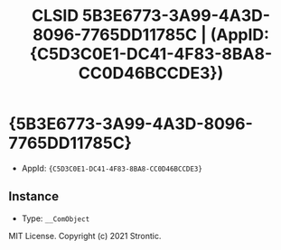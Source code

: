 ﻿---
title: "CLSID 5B3E6773-3A99-4A3D-8096-7765DD11785C | (AppID: {C5D3C0E1-DC41-4F83-8BA8-CC0D46BCCDE3})"
excerpt: What is COM-Object CLSID 5B3E6773-3A99-4A3D-8096-7765DD11785C?
---

# {5B3E6773-3A99-4A3D-8096-7765DD11785C}

* AppId: `{C5D3C0E1-DC41-4F83-8BA8-CC0D46BCCDE3}`

## Instance

* Type: `__ComObject`

MIT License. Copyright (c) 2021 Strontic.


